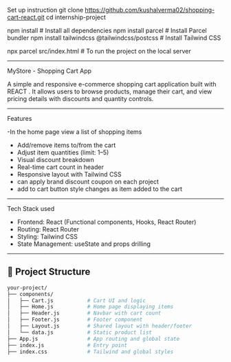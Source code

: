 Set up instruction 
git clone https://github.com/kushalverma02/shopping-cart-react.git
cd internship-project

npm install                                  # Install all dependencies
npm install parcel                           # Install Parcel bundler
npm install tailwindcss @tailwindcss/postcss # Install Tailwind CSS

npx parcel src/index.html                    # To run the project on the local server 

 -----------

MyStore - Shopping Cart App

A simple and responsive e-commerce shopping cart application built with REACT .
It allows users to browse products, manage their cart,
and view pricing details with discounts and quantity controls.

-------------

Features

-In the home page view a list of shopping items
- Add/remove items to/from the cart
- Adjust item quantities (limit: 1–5)
- Visual discount breakdown
- Real-time cart count in header
- Responsive layout with Tailwind CSS
- can apply brand discount  coupon on each project
- add to cart button style changes as item added to the cart 

---

Tech Stack used 

- Frontend: React (Functional components, Hooks, React Router)
- Routing: React Router 
- Styling: Tailwind CSS
- State Management: useState and props drilling

----------

## 📁 Project Structure

```bash
your-project/
├── components/
│   ├── Cart.js           # Cart UI and logic
│   ├── Home.js           # Home page displaying items
│   ├── Header.js         # Navbar with cart count
│   ├── Footer.js         # Footer component
│   ├── Layout.js         # Shared layout with header/footer
│   └── data.js           # Static product list
├── App.js                # App routing and global state
├── index.js              # Entry point
├── index.css             # Tailwind and global styles


